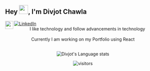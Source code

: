 ## Hey <img src="https://github.com/TheDudeThatCode/TheDudeThatCode/blob/master/Assets/Hi.gif" width="29px">, I'm Divjot Chawla

<a href="https://www.linkedin.com/in/divjotchawla/">
<img alt="LinkedIn" src="https://img.shields.io/badge/linkedin%20-%230077B5.svg?&style=flat&logo=linkedin&logoColor=white"/></a> &nbsp;

<a href="mailto:chawladivjot10@gmail.com">
  <img align="left" width="26px" src="https://cdn.jsdelivr.net/npm/simple-icons@v3/icons/gmail.svg" />
</a>
<br /> 

<center> I like technology and follow advancements in technology<center><br>
  <center>Currently I am working on my Portfolio using React</center>
<br />
  
  ![Divjot's Language stats](https://github-readme-stats-eight-theta.vercel.app/api/top-langs/?username=DivjotSingh10&layout=compact&langs_count=8&hide_border=true)
  <br />
  
![visitors](https://visitor-badge.laobi.icu/badge?page_id=DivjotSingh10.DivjotSingh10)
